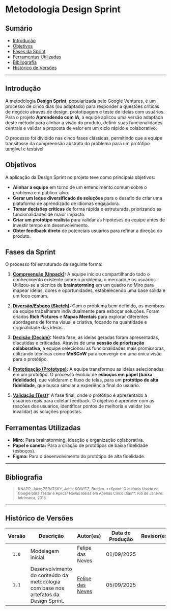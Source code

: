 # Metodologia Design Sprint

## Sumário
- [Introdução](#introdução)
- [Objetivos](#objetivos)
- [Fases da Sprint](#fases-da-sprint)
- [Ferramentas Utilizadas](#ferramentas-utilizadas)
- [Bibliografia](#bibliografia)
- [Histórico de Versões](#histórico-de-versões)

---

## Introdução

A metodologia **Design Sprint**, popularizada pelo Google Ventures, é um processo de cinco dias (ou adaptado) para responder a questões críticas de negócio através de design, prototipagem e teste de ideias com usuários. Para o projeto **Aprendendo com IA**, a equipe aplicou uma versão adaptada deste método para alinhar a visão do produto, definir suas funcionalidades centrais e validar a proposta de valor em um ciclo rápido e colaborativo.

O processo foi dividido nas cinco fases clássicas, permitindo que a equipe transitasse da compreensão abstrata do problema para um protótipo tangível e testável.

## Objetivos

A aplicação da Design Sprint no projeto teve como principais objetivos:

- **Alinhar a equipe** em torno de um entendimento comum sobre o problema e o público-alvo.
- **Gerar um leque diversificado de soluções** para o desafio de criar uma plataforma de aprendizado de idiomas engajadora.
- **Tomar decisões críticas** de forma rápida e estruturada, priorizando as funcionalidades de maior impacto.
- **Criar um protótipo realista** para validar as hipóteses da equipe antes de investir tempo em desenvolvimento.
- **Obter feedback direto** de potenciais usuários para refinar a direção do produto.

## Fases da Sprint

O processo foi estruturado da seguinte forma:

1.  **[Compreensão (Unpack)](./compreensao.md):** A equipe iniciou compartilhando todo o conhecimento existente sobre o problema, o mercado e os usuários. Utilizou-se a técnica de **brainstorming** em um quadro no Miro para mapear ideias, dores e oportunidades, estabelecendo uma base sólida e um foco comum.

2.  **[Diversão/Esboço (Sketch)](./diversao.md):** Com o problema bem definido, os membros da equipe trabalharam individualmente para esboçar soluções. Foram criados **Rich Pictures** e **Mapas Mentais** para explorar diferentes abordagens de forma visual e criativa, focando na quantidade e originalidade das ideias.

3.  **[Decisão (Decide)](./decisao.md):** Nesta fase, as ideias geradas foram apresentadas, discutidas e criticadas. Através de uma **sessão de priorização colaborativa**, a equipe selecionou as funcionalidades mais promissoras, utilizando técnicas como **MoSCoW** para convergir em uma única visão para o protótipo.

4.  **[Prototipação (Prototype)](./prototipacao.md):** A equipe transformou as ideias selecionadas em um protótipo. O processo evoluiu de **esboços em papel (baixa fidelidade)**, que validaram o fluxo de telas, para um **protótipo de alta fidelidade**, que busca simular a experiência final do usuário.

5.  **[Validação (Test)](./validacao.md):** A fase final, onde o protótipo é apresentado a usuários reais para coletar feedback. O objetivo é aprender com as reações dos usuários, identificar pontos de melhoria e validar (ou invalidar) as soluções propostas.

## Ferramentas Utilizadas

- **Miro:** Para brainstorming, ideação e organização colaborativa.
- **Papel e caneta:** Para a criação de protótipos de baixa fidelidade (esboços).
- **Figma:** Para o desenvolvimento do protótipo de alta fidelidade.

---

## Bibliografia

> <p><small>KNAPP, Jake; ZERATSKY, John; KOWITZ, Braden. **Sprint: O Método Usado no Google para Testar e Aplicar Novas Ideias em Apenas Cinco Dias**. Rio de Janeiro: Intrínseca, 2016.</small></p>

---

## Histórico de Versões

| Versão | Descrição | Autor(es) | Data de Produção | Revisor(es) | Data de Revisão | Incremento do Revisor|
| :----: | --------- | --------- | :--------------: | ----------- | :-------------: | :-------------: |
| `1.0` | Modelagem inicial | Felipe das Neves | 01/09/2025 | | | |
| `1.1` | Desenvolvimento do conteúdo da metodologia com base nos artefatos da Design Sprint. | [Felipe das Neves](https://github.com/FelipeFreire-gf) | 05/09/2025 | | | |